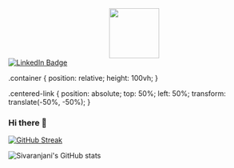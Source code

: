 <div id="header" align="center">
  <img src="https://media.giphy.com/media/M9gbBd9nbDrOTu1Mqx/giphy.gif" width="100"/>
</div>

<div class="container">
  <div id="badges">
    <a href="[your-linkedin-URL](https://www.linkedin.com/in/ssivaranjani/)" class="centered-link">
      <img src="https://img.shields.io/badge/LinkedIn-blue?style=for-the-badge&logo=linkedin&logoColor=white" alt="LinkedIn Badge"/>
    </a>
  </div>
</div>

.container {
  position: relative;
  height: 100vh;
}

.centered-link {
  position: absolute;
  top: 50%;
  left: 50%;
  transform: translate(-50%, -50%);
}



### Hi there 👋

<!--
**SivaranjaniSuresh/SivaranjaniSuresh** is a ✨ _special_ ✨ repository because its `README.md` (this file) appears on your GitHub profile.

Here are some ideas to get you started:

- 🔭 I’m currently working on ...
- 🌱 I’m currently learning ...
- 👯 I’m looking to collaborate on ...
- 🤔 I’m looking for help with ...
- 💬 Ask me about ...
- 📫 How to reach me: ...
- 😄 Pronouns: ...
- ⚡ Fun fact: ...
-->
[![GitHub Streak](https://github-readme-streak-stats.herokuapp.com?user=SivaranjaniSuresh&theme=highcontrast)](https://git.io/streak-stats)

![Sivaranjani's GitHub stats](https://github-readme-stats.vercel.app/api?username=SivaranjaniSuresh&show_icons=true&theme=radical)
